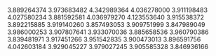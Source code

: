 3.889264374
3.973683482
4.342989364
4.036278000
3.911198483
4.027580234
3.881592581
4.036979270
4.123553640
3.915538372
3.892215885
3.919140260
3.857493053
3.909751999
3.847989049
3.986000253
3.907807641
3.933070036
3.885658536
3.960790386
3.839481971
3.917451266
3.951542835
3.900473013
3.896591756
4.042603184
3.929045227
3.979027245
3.905585328
3.846936166
